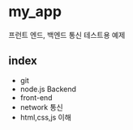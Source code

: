 # my_app

프런트 엔드, 백엔드 통신 테스트용 예제

## index
- git
- node.js Backend
- front-end
- network 통신
- html,css,js 이해